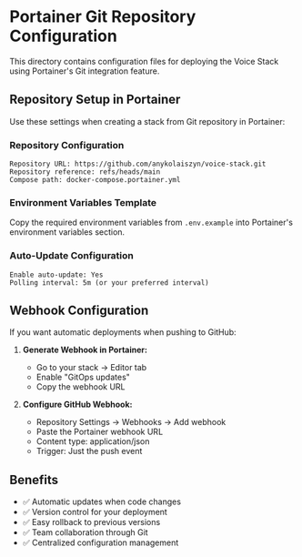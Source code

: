 # Portainer Git Repository Configuration

This directory contains configuration files for deploying the Voice Stack using Portainer's Git integration feature.

## Repository Setup in Portainer

Use these settings when creating a stack from Git repository in Portainer:

### Repository Configuration
```
Repository URL: https://github.com/anykolaiszyn/voice-stack.git
Repository reference: refs/heads/main
Compose path: docker-compose.portainer.yml
```

### Environment Variables Template
Copy the required environment variables from `.env.example` into Portainer's environment variables section.

### Auto-Update Configuration
```
Enable auto-update: Yes
Polling interval: 5m (or your preferred interval)
```

## Webhook Configuration

If you want automatic deployments when pushing to GitHub:

1. **Generate Webhook in Portainer:**
   - Go to your stack → Editor tab
   - Enable "GitOps updates"
   - Copy the webhook URL

2. **Configure GitHub Webhook:**
   - Repository Settings → Webhooks → Add webhook
   - Paste the Portainer webhook URL
   - Content type: application/json
   - Trigger: Just the push event

## Benefits

- ✅ Automatic updates when code changes
- ✅ Version control for your deployment
- ✅ Easy rollback to previous versions
- ✅ Team collaboration through Git
- ✅ Centralized configuration management
